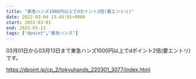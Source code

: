 ```yaml
---
title: "東急ハンズ1000円以上でdポイント2倍(要エントリ)"
date: 2022-03-04 13:44:01+0900
start: 2022-03-01
end: 2022-03-13
tags: ["dpoint","東急ハンズ"]
---
```


03月01日から03月13日まで東急ハンズ1000円以上でdポイント2倍(要エントリ)です。

https://dpoint.jp/cp_2/tokyuhands_220301_3077/index.html

